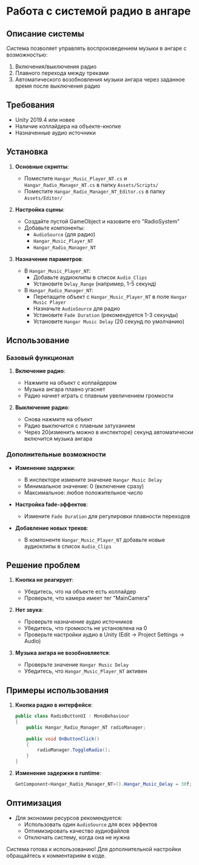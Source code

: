 # Работа с системой радио в ангаре

## Описание системы
Система позволяет управлять воспроизведением музыки в ангаре с возможностью:
1. Включения/выключения радио
2. Плавного перехода между треками
3. Автоматического возобновления музыки ангара через заданное время после выключения радио

## Требования
- Unity 2019.4 или новее
- Наличие коллайдера на объекте-кнопке
- Назначенные аудио источники

## Установка

1. **Основные скрипты**:
   - Поместите `Hangar_Music_Player_NT.cs` и `Hangar_Radio_Manager_NT.cs` в папку `Assets/Scripts/`
   - Поместите `Hangar_Radio_Manager_NT_Editor.cs` в папку `Assets/Editor/`

2. **Настройка сцены**:
   - Создайте пустой GameObject и назовите его "RadioSystem"
   - Добавьте компоненты:
     - `AudioSource` (для радио)
     - `Hangar_Music_Player_NT`
     - `Hangar_Radio_Manager_NT`

3. **Назначение параметров**:
   - В `Hangar_Music_Player_NT`:
     - Добавьте аудиоклипы в список `Audio_Clips`
     - Установите `Delay_Range` (например, 1-5 секунд)
   - В `Hangar_Radio_Manager_NT`:
     - Перетащите объект с `Hangar_Music_Player_NT` в поле `Hangar Music Player`
     - Назначьте `AudioSource` для радио
     - Установите `Fade Duration` (рекомендуется 1-3 секунды)
     - Установите `Hangar Music Delay` (20 секунд по умолчанию)

## Использование

### Базовый функционал
1. **Включение радио**:
   - Нажмите на объект с коллайдером
   - Музыка ангара плавно угаснет
   - Радио начнет играть с плавным увеличением громкости

2. **Выключение радио**:
   - Снова нажмите на объект
   - Радио выключится с плавным затуханием
   - Через 20(изменить можно в инспекторе) секунд автоматически включится музыка ангара

### Дополнительные возможности
- **Изменение задержки**:
  - В инспекторе измените значение `Hangar Music Delay`
  - Минимальное значение: 0 (включение сразу)
  - Максимальное: любое положительное число

- **Настройка fade-эффектов**:
  - Измените `Fade Duration` для регулировки плавности переходов

- **Добавление новых треков**:
  - В компоненте `Hangar_Music_Player_NT` добавьте новые аудиоклипы в список `Audio_Clips`

## Решение проблем

1. **Кнопка не реагирует**:
   - Убедитесь, что на объекте есть коллайдер
   - Проверьте, что камера имеет тег "MainCamera"

2. **Нет звука**:
   - Проверьте назначение аудио источников
   - Убедитесь, что громкость не установлена на 0
   - Проверьте настройки аудио в Unity (Edit → Project Settings → Audio)

3. **Музыка ангара не возобновляется**:
   - Проверьте значение `Hangar Music Delay`
   - Убедитесь, что `Hangar_Music_Player_NT` активен

## Примеры использования

1. **Кнопка радио в интерфейсе**:
   ```csharp
   public class RadioButtonUI : MonoBehaviour
   {
       public Hangar_Radio_Manager_NT radioManager;
       
       public void OnButtonClick()
       {
           radioManager.ToggleRadio();
       }
   }
   ```

2. **Изменение задержки в runtime**:
   ```csharp
   GetComponent<Hangar_Radio_Manager_NT>().Hangar_Music_Delay = 30f;
   ```

## Оптимизация
- Для экономии ресурсов рекомендуется:
  - Использовать один `AudioSource` для всех эффектов
  - Оптимизировать качество аудиофайлов
  - Отключать систему, когда она не нужна

Система готова к использованию! Для дополнительной настройки обращайтесь к комментариям в коде.
